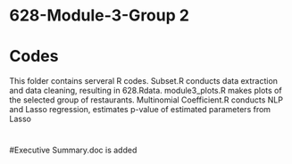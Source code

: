 # 628-Module-3-Group 2
# Codes 
This folder contains serveral R codes. Subset.R conducts data extraction and data cleaning, resulting in 628.Rdata.
module3_plots.R makes plots of the selected group of restaurants.
Multinomial Coefficient.R conducts NLP and Lasso regression, estimates p-value of estimated parameters from Lasso
#
#Executive Summary.doc is added
